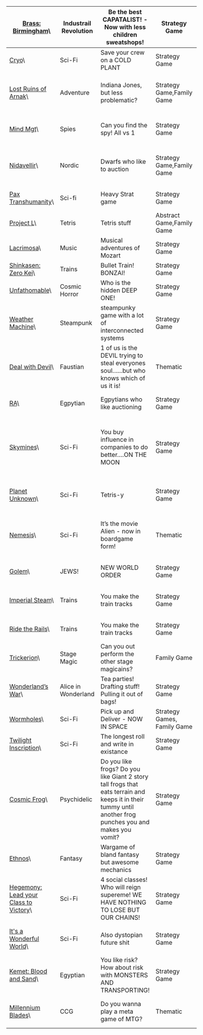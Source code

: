 | [Brass: Birmingham](https://www.boardgamegeek.com/boardgame/224517)\                    | Industrail Revolution | Be the best CAPATALIST! - Now with less children sweatshops!                                                                                               | Strategy Game               | Hand Management,Income,Loans,Market,Network and Route Building,Tags,Tech Trees / Tech Tracks,Turn Order: Stat-Based,Variable Set-up                                                                                                                                                                                      |
|-----------------------------------------------------------------------------------------|-----------------------|------------------------------------------------------------------------------------------------------------------------------------------------------------|-----------------------------|--------------------------------------------------------------------------------------------------------------------------------------------------------------------------------------------------------------------------------------------------------------------------------------------------------------------------|
| [Cryo](https://www.boardgamegeek.com/boardgame/330608)\                                 | Sci-Fi                | Save your crew on a COLD PLANT                                                                                                                             | Strategy Game               | Area Majority / Influence,End Game Bonuses,Hand Management,Worker Placement                                                                                                                                                                                                                                              |
| [Lost Ruins of Arnak](https://www.boardgamegeek.com/boardgame/312484)\                  | Adventure             | Indiana Jones, but less problematic?                                                                                                                       | Strategy Game,Family Game   | Contracts,Deck, Bag, and Pool Building,Market,Multi-Use Cards,Once-Per-Game Abilities,Resource to Move,Solo / Solitaire Game,Turn Order: Progressive,Worker Placement                                                                                                                                                    |
| [Mind Mgt](https://www.boardgamegeek.com/boardgame/284653)\                             | Spies                 | Can you find the spy! All vs 1                                                                                                                             | Strategy Game               | Deduction,Grid Movement,Hidden Movement,Paper-and-Pencil,Point to Point Movement,Team-Based Game,Variable Player Powers                                                                                                                                                                                                  |
| [Nidavellir](https://www.boardgamegeek.com/boardgame/293014)\                           | Nordic                | Dwarfs who like to auction                                                                                                                                 | Strategy Game,Family Game   | Auction: Multiple Lot,Constrained Bidding,Open Drafting,Selection Order Bid,Set Collection,Simultaneous Action Selection,Turn Order: Auction,Victory Points as a Resource                                                                                                                                                |
| [Pax Transhumanity](https://www.boardgamegeek.com/boardgame/257732)\                    | Sci-fi                | Heavy Strat game                                                                                                                                           | Strategy Game               | Hidden Victory Points,Market,Pattern Recognition,Sudden Death Ending,Worker Placement                                                                                                                                                                                                                                    |
| [Project L](https://www.boardgamegeek.com/boardgame/260180)\                            | Tetris                | Tetris stuff                                                                                                                                               | Abstract Game,Family Game   | Action Points,Open Drafting,Pattern Building,Tile Placement                                                                                                                                                                                                                                                              |
| [Lacrimosa](https://www.boardgamegeek.com/boardgame/272453)\                            | Music                 | Musical adventures of Mozart                                                                                                                               | Strategy Game               | Area Majority / Influence,Deck, Bag, and Pool Building,End Game Bonuses,Movement Points,Open Drafting                                                                                                                                                                                                                    |
| [Shinkasen: Zero Kei](https://www.boardgamegeek.com/boardgame/339614)\                  | Trains                | Bullet Train! BONZAI!                                                                                                                                      | Strategy Game               | Action/Event,Network and Route Building,Order Counters                                                                                                                                                                                                                                                                   |
| [Unfathomable](https://www.boardgamegeek.com/boardgame/253499)\                         | Cosmic Horror         | Who is the hidden DEEP ONE!                                                                                                                                | Strategy Game               | Area Majority / Influence,Betting and Bluffing,Hidden Victory Points,Take That,Worker Placement                                                                                                                                                                                                                          |
| [Weather Machine](https://www.boardgamegeek.com/boardgame/237179)\                      | Steampunk             | steampunky game with a lot of interconnected systems                                                                                                       | Strategy Game               | Action Points,Set Collection,Tile Placement,Worker Placement                                                                                                                                                                                                                                                             |
| [Deal with Devil](https://www.boardgamegeek.com/boardgame/245197)\                      | Faustian              | 1 of us is the DEVIL trying to steal everyones soul…...but who knows which of us it is!                                                                    | Thematic                    | Dice Rolling,Hand Management,Open Drafting,Team-Based Game                                                                                                                                                                                                                                                               |
| [RA](https://www.boardgamegeek.com/boardgame/12)\                                       | Egpytian              | Egpytians who like auctioning                                                                                                                              | Strategy Game               | Auction/Bidding,Auction: Once Around,Closed Economy Auction,Constrained Bidding,Push Your Luck,Set Collection                                                                                                                                                                                                            |
| [Skymines](https://www.boardgamegeek.com/boardgame/359438)\                             | Sci-Fi                | You buy influence in companies to do better….ON THE MOON                                                                                                   | Strategy Game               | Action Queue,Area Majority / Influence,Deck, Bag, and Pool Building,Hand Management,Investment,Open Drafting,Roles with Asymmetric Information,Scenario / Mission / Campaign Game,Simultaneous Action Selection,Solo / Solitaire Game,Stock Holding,Variable Player Powers,Victory Points as a Resource,Worker Placement |
| [Planet Unknown](https://www.boardgamegeek.com/boardgame/258779)\                       | Sci-Fi                | Tetris-y                                                                                                                                                   | Strategy Game               | Network and Route Building,Open Drafting,Pattern Building,Simultaneous Action Selection,Tech Trees / Tech Tracks,Tile Placement,Variable Player Powers                                                                                                                                                                   |
| [Nemesis](https://www.boardgamegeek.com/boardgame/167355)\                              | Sci-Fi                | It’s the movie Alien - now in boardgame form!                                                                                                              | Thematic                    | Campaign / Battle Card Driven,Cooperative Game,Dice Rolling,Hand Management,Hidden Roles,Interrupts,Modular Board,Player Elimination,Semi-Cooperative Game,Solo / Solitaire Game,Team-Based Game,Traitor Game,Variable Player Powers                                                                                     |
| [Golem](https://www.boardgamegeek.com/boardgame/250458)\                                | JEWS!                 | NEW WORLD ORDER                                                                                                                                            | Strategy Game               | Action Drafting,Income,Set Collection,Variable Player Powers,Variable Set-up,Worker Placement                                                                                                                                                                                                                            |
| [Imperial Steam](https://www.boardgamegeek.com/boardgame/338760)\                       | Trains                | You make the train tracks                                                                                                                                  | Strategy Game               | Contracts,Delayed Purchase,End Game Bonuses,Market,Network and Route Building,Point to Point Movement,Turn Order: Stat-Based,Victory Points as a Resource                                                                                                                                                                |
| [Ride the Rails](https://www.boardgamegeek.com/boardgame/297486)\                       | Trains                | You make the train tracks                                                                                                                                  | Strategy Game               | Hexagon Grid,Network and Route Building,Pick-up and Deliver,Stock Holding,Turn Order: Stat-Based                                                                                                                                                                                                                         |
| [Trickerion](https://www.boardgamegeek.com/boardgame/123540)\                           | Stage Magic           | Can you out perform the other stage magicains?                                                                                                             | Family Game                 | End Game Bonuses,Set Collection,Track Movement,Turn Order: Time Track,Variable Player Powers,Worker Placement                                                                                                                                                                                                            |
| [Wonderland’s War](https://www.boardgamegeek.com/boardgame/250458)\                     | Alice in Wonderland   | Tea parties! Drafting stuff! Pulling it out of bags!                                                                                                       | Strategy Game               | Area Majority / Influence,Deck, Bag, and Pool Building,Dice Rolling,Open Drafting,Push Your Luck,Variable Player Powers                                                                                                                                                                                                  |
| [Wormholes](https://www.boardgamegeek.com/boardgame/338760)\                            | Sci-Fi                | Pick up and Deliver - NOW IN SPACE                                                                                                                         | Strategy Games, Family Game | Hand Management,Hexagon Grid,Modular Board,Network and Route Building,Pick-up and Deliver                                                                                                                                                                                                                                |
| [Twilight Inscription](https://www.boardgamegeek.com/boardgame/361545)\                 | Sci-Fi                | The longest roll and write in existance                                                                                                                    | Strategy Game               | Dice Rolling,Paper-and-Pencil,Variable Player Powers                                                                                                                                                                                                                                                                     |
| [Cosmic Frog](https://www.boardgamegeek.com/boardgame/295947)\                          | Psychidelic           | Do you like frogs?  Do you like Giant 2 story tall frogs that eats terrain and keeps it in their tummy until another frog punches you and makes you vomit? | Strategy Game               | Dice Rolling,Hexagon Grid,Layering,Map Reduction,Pattern Building,Pick-up and Deliver,Set Collection,Slide/Push,Sudden Death Ending,Take That,Tile Placement,Turn Order: Random,Variable Player Powers,Variable Set-up                                                                                                   |
| [Ethnos](https://www.boardgamegeek.com/boardgame/206718)\                               | Fantasy               | Wargame of bland fantasy but awesome mechanics                                                                                                             | Strategy Game               | Area Majority / Influence,Hand Management,Open Drafting,Push Your Luck,Set Collection                                                                                                                                                                                                                                    |
| [Hegemony: Lead your Class to Victory](https://www.boardgamegeek.com/boardgame/345088)\ | Sci-Fi                | 4 social classes! Who will reign supereme! WE HAVE NOTHING TO LOSE BUT OUR CHAINS!                                                                         | Strategy Game               | Action/Event,Hand Management,Simulation,Variable Player Powers,Voting                                                                                                                                                                                                                                                    |
| [It's a Wonderful World](https://www.boardgamegeek.com/boardgame/345088)\               | Sci-Fi                | Also dystopian future shit                                                                                                                                 | Strategy Game               | Closed Drafting,End Game Bonuses,Hand Management,Set Collection,Simultaneous Action Selection,Solo / Solitaire Game,Variable Player Powers                                                                                                                                                                               |
| [Kemet: Blood and Sand](https://www.boardgamegeek.com/boardgame/297562)\                | Egyptian              | You like risk?  How about risk with MONSTERS AND TRANSPORTING!                                                                                             | Strategy Game               | Action Points,Area Majority / Influence,Area Movement,Card Play Conflict Resolution,Hand Management,Open Drafting,Tech Trees / Tech Tracks                                                                                                                                                                               |
| [Millennium Blades](https://www.boardgamegeek.com/boardgame/151347)\                    | CCG                   | Do you wanna play a meta game of MTG?                                                                                                                      | Thematic                    | Commodity Speculation,Deck, Bag, and Pool Building,Hand Management,Open Drafting,Real-Time,Set Collection,Simulation,Trading                                                                                                                                                                                             |